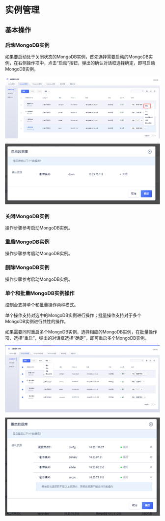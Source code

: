 

# 实例管理

## 基本操作

### 启动MongoDB实例

如果要启动处于关闭状态的MongoDB实例，首先选择需要启动的MongoDB实例，在右侧操作项中，点击“启动”按钮，弹出的确认对话框选择确定，即可启动MongoDB实例。

![image](/images/mongodbv4001.png)

![image](/images/mongodbv4002.png)

### 关闭MongoDB实例

操作步骤参考启动MongoDB实例。

### 重启MongoDB实例

操作步骤参考启动MongoDB实例。

### 删除MongoDB实例

操作步骤参考启动MongoDB实例。

### 单个和批量MongoDB实例操作

控制台支持单个和批量操作两种模式。

单个操作支持对选中的MongoDB实例进行操作；批量操作支持对于多个MongoDB实例进行共性的操作。

如果需要同时重启多个MongoDB实例，选择相应的MongoDB实例，在批量操作项，选择“重启”，弹出的对话框选择“确定”，即可重启多个MongoDB实例。

![image](/images/mongodbv4003.png)

![image](/images/mongodbv4018.png)

